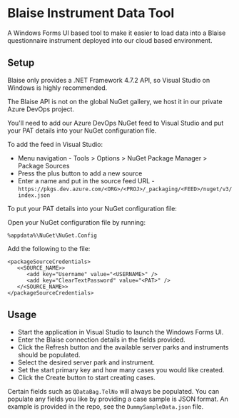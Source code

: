 
# Blaise Instrument Data Tool

A Windows Forms UI based tool to make it easier to load data into a Blaise questionnaire instrument deployed into our cloud based environment.

## Setup

Blaise only provides a .NET Framework 4.7.2 API, so Visual Studio on Windows is highly recommended.

The Blaise API is not on the global NuGet gallery, we host it in our private Azure DevOps project.

You'll need to add our Azure DevOps NuGet feed to Visual Studio and put your PAT details into your NuGet configuration file.

To add the feed in Visual Studio:

* Menu navigation - Tools > Options > NuGet Package Manager > Package Sources
* Press the plus button to add a new source
* Enter a name and put in the source feed URL - `https://pkgs.dev.azure.com/<ORG>/<PROJ>/_packaging/<FEED>/nuget/v3/index.json`

To put your PAT details into your NuGet configuration file:

Open your NuGet configuration file by running:

```
%appdata%\NuGet\NuGet.Config
```

Add the following to the file:

```
<packageSourceCredentials>
   <<SOURCE_NAME>>
      <add key="Username" value="<USERNAME>" />
      <add key="ClearTextPassword" value="<PAT>" />
   </<SOURCE_NAME>>
</packageSourceCredentials>
```

## Usage

* Start the application in Visual Studio to launch the Windows Forms UI.
* Enter the Blaise connection details in the fields provided.
* Click the Refresh button and the available server parks and instruments should be populated.
* Select the desired server park and instrument.
* Set the start primary key and how many cases you would like created.
* Click the Create button to start creating cases.

Certain fields such as `QDataBag.TelNo` will always be populated. You can populate any fields you like by providing a case sample is JSON format. An example is provided in the repo, see the `DummySampleData.json` file.
